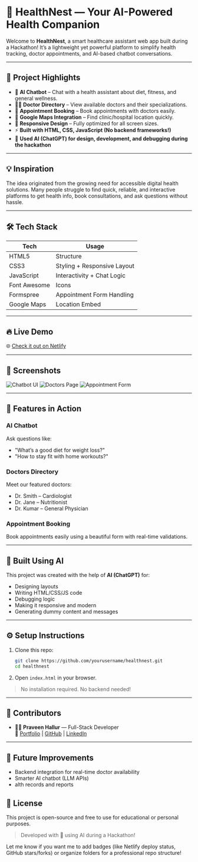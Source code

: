 # 💖 HealthNest — Your AI-Powered Health Companion

Welcome to **HealthNest**, a smart healthcare assistant web app built during a Hackathon! It’s a lightweight yet powerful platform to simplify health tracking, doctor appointments, and AI-based chatbot conversations.

---

## 🚀 Project Highlights

- 🤖 **AI Chatbot** – Chat with a health assistant about diet, fitness, and general wellness.
- 🧑‍⚕️ **Doctor Directory** – View available doctors and their specializations.
- 📅 **Appointment Booking** – Book appointments with doctors easily.
- 📍 **Google Maps Integration** – Find clinic/hospital location quickly.
- 📱 **Responsive Design** – Fully optimized for all screen sizes.
- ⚡ **Built with HTML, CSS, JavaScript (No backend frameworks!)**
- 🧠 **Used AI (ChatGPT) for design, development, and debugging during the hackathon**

---

## 💡 Inspiration

The idea originated from the growing need for accessible digital health solutions. Many people struggle to find quick, reliable, and interactive platforms to get health info, book consultations, and ask questions without hassle.

---

## 🛠️ Tech Stack

| Tech        | Usage                         |
|-------------|-------------------------------|
| HTML5       | Structure                     |
| CSS3        | Styling + Responsive Layout   |
| JavaScript  | Interactivity + Chat Logic    |
| Font Awesome| Icons                         |
| Formspree   | Appointment Form Handling     |
| Google Maps | Location Embed                |

---

## 🔥 Live Demo

🌐 [Check it out on Netlify](https://healthnestp.netlify.app/)

---

## 📸 Screenshots

![Chatbot UI](assets/screenshots/chatbot.png)
![Doctors Page](assets/screenshots/doctors.png)
![Appointment Form](assets/screenshots/appointment.png)

---

## 🧪 Features in Action

### AI Chatbot
Ask questions like:
- "What’s a good diet for weight loss?"
- "How to stay fit with home workouts?"

### Doctors Directory
Meet our featured doctors:
- Dr. Smith – Cardiologist  
- Dr. Jane – Nutritionist  
- Dr. Kumar – General Physician

### Appointment Booking
Book appointments easily using a beautiful form with real-time validations.

---

## 🧠 Built Using AI

This project was created with the help of **AI (ChatGPT)** for:

- Designing layouts
- Writing HTML/CSS/JS code
- Debugging logic
- Making it responsive and modern
- Generating dummy content and messages

---

## ⚙️ Setup Instructions

1. Clone this repo:
   ```bash
   git clone https://github.com/yourusername/healthnest.git
   cd healthnest


2. Open `index.html` in your browser.

> No installation required. No backend needed!

---

## 🤝 Contributors

- 👨‍💻 **Praveen Hallur** — Full-Stack Developer  
  🔗 [Portfolio](https://praveenhallur123.github.io/PraveenHallur123-Praveen---personal-portfolio/) | [GitHub](https://github.com/PraveenHallur123) | [LinkedIn](https://www.linkedin.com/in/praveen-hallur-9463ba1bb/)

---

## 🎯 Future Improvements

- Backend integration for real-time doctor availability  
- Smarter AI chatbot (LLM APIs)  
-   
  alth records and reports  


## 📜 License

This project is open-source and free to use for educational or personal purposes.



> Developed with 💙 using AI during a Hackathon!

Let me know if you want me to add badges (like Netlify deploy status, GitHub stars/forks) or organize folders for a professional repo structure!
